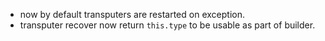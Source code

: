 
- now by default transputers are restarted on exception.
- transputer recover now return `this.type` to be usable as part of builder.

